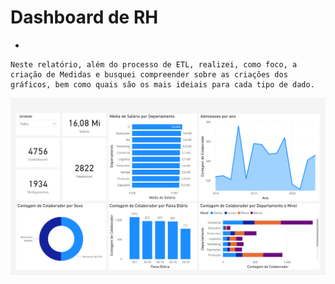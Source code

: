 # Dashboard de RH
- 

    Neste relatório, além do processo de ETL, realizei, como foco, a criação de Medidas e busquei compreender sobre as criações dos gráficos, bem como quais são os mais ideiais para cada tipo de dado.
![alt text](image.png)